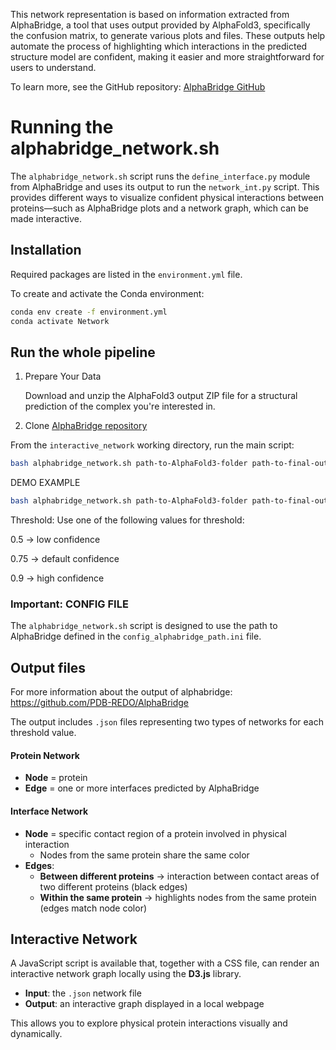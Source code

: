 This network representation is based on information extracted from AlphaBridge, a tool that uses output provided by AlphaFold3, specifically the confusion matrix, to generate various plots and files. These outputs help automate the process of highlighting which interactions in the predicted structure model are confident, making it easier and more straightforward for users to understand.

To learn more, see the GitHub repository: [AlphaBridge GitHub](https://github.com/PDB-REDO/AlphaBridge)

# Running the alphabridge_network.sh

The `alphabridge_network.sh` script runs the `define_interface.py` module from AlphaBridge and uses its output to run the `network_int.py` script. This provides different ways to visualize confident physical interactions between proteins—such as AlphaBridge plots and a network graph, which can be made interactive.
			 
## Installation

Required packages are listed in the `environment.yml` file.

To create and activate the Conda environment:

```bash
conda env create -f environment.yml
conda activate Network
```

## Run the whole pipeline

1. Prepare Your Data

    Download and unzip the AlphaFold3 output ZIP file for a structural prediction of the complex you're interested in.

2. Clone [AlphaBridge repository](https://github.com/PDB-REDO/AlphaBridge)

From the `interactive_network` working directory, run the main script:
```bash
bash alphabridge_network.sh path-to-AlphaFold3-folder path-to-final-output-folder threshold
```
DEMO EXAMPLE
```bash
bash alphabridge_network.sh path-to-AlphaFold3-folder path-to-final-output-folder threshold
```
Threshold: Use one of the following values for threshold:

0.5 → low confidence

0.75 → default confidence

0.9 → high confidence

### Important: CONFIG FILE

The `alphabridge_network.sh` script is designed to use the path to AlphaBridge defined in the `config_alphabridge_path.ini` file.

## Output files

For more information about the output of alphabridge:  https://github.com/PDB-REDO/AlphaBridge

The output includes `.json` files representing two types of networks for each threshold value.

#### Protein Network

- **Node** = protein  
- **Edge** = one or more interfaces predicted by AlphaBridge

#### Interface Network

- **Node** = specific contact region of a protein involved in physical interaction  
  - Nodes from the same protein share the same color
- **Edges**:
  - **Between different proteins** → interaction between contact areas of two different proteins (black edges)
  - **Within the same protein** → highlights nodes from the same protein (edges match node color)


## Interactive Network

A JavaScript script is available that, together with a CSS file, can render an interactive network graph locally using the **D3.js** library.

- **Input**: the `.json` network file
- **Output**: an interactive graph displayed in a local webpage

This allows you to explore physical protein interactions visually and dynamically.
